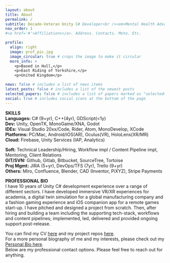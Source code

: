 ```yaml
---
layout: about
title: About
permalink: /
subtitle: Decade-Veteran Unity C# Developer<br /><em>Mental Health Advocate | Disability Rights Advocate<br />Compassionate and Human-First Technical Leader</em>
nav_order: 1
#<a href='#'>Affiliations</a>. Address. Contacts. Moto. Etc.

profile:
  align: right
  image: prof_pic.jpg
  image_circular: true # crops the image to make it circular
  more_info: >
    <p>Based in Hull,</p>
    <p>East Riding of Yorkshire,</p>
    <p>United Kingdom</p>

news: false # includes a list of news items
latest_posts: false # includes a list of the newest posts
selected_papers: false # includes a list of papers marked as "selected={true}"
social: true # includes social icons at the bottom of the page
---
```


<p>
<strong>SKILLS</strong><br />
<b>Languages:</b> C# (9+yr), C++(4yr), GDScript(<1y)<br />
<b>Dev:</b> Unity, OpenTK, MonoGame/XNA, Godot<br>
<b>IDEs:</b> Visual Studio 20xx/Code, Rider, Atom, MonoDevelop, XCode<br />
<b>Platforms:</b> PC/Mac, Android/iOS(AR), Oculus(VR), HoloLens(XR/MR)<br />
<b>Cloud:</b> Firebase, Unity Services (IAP, Analytics)<br />
</p>
<p>
<b>Soft:</b> Technical Leadership/Hiring, Workflow impl / Content Pipeline impl, Mentoring, Client Relations<br />
<b>GIT/SVN:</b> Github, Gitlab, Bitbucket, SourceTree, Tortoise<br />
<b>Proj Mgmt:</b> JIRA (5+yr), DevOps/TFS (7yr), Trello (9+yr)<br />
<b>Others:</b> Miro, Confluence, Blender, CAD (Inventor, PiXYZ), Stripe Payments
</p>
<p>
<strong>PROFESSIONAL BIO</strong>
<br />
I have 10 years of Unity C# development experience over a range of different sectors. I have developed immersive VR/XR experiences for academia, a digital twin simulation for a global manufacturing company and a fashion gaming experience and iOS companion app for a remote games start-up. I have pitched and designed a project from scratch. Then, after hiring and building a team including the supporting tech-stack, workflows and content pipelines; implemented, led, delivered and provided ongoing support post-release.
</p>
<p>
You can find my CV <a href="/cv">here</a> and my project repos <a href="/repositories">here</a>.
<br />
For a more personal biography of me and my interests, please check out my <a href='/bio'>Personal Bio here</a>.
<br />
Below are my professional contact options. Please feel free to reach out for anything.
</p>
